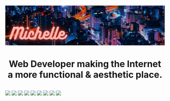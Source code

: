 <!--for programming badges: https://github.com/alexandresanlim/Badges4-README.md-Profile/blob/master/README.md-->

<!--able to use the align property for <p> and not <div>-->
<p align="center">
  <img src="./images/banner-800x200.png">
</p>
<h1 align="center">Web Developer making the Internet a more functional & aesthetic place.</h1>
<!--using <p> provides space between children, and using <div> doesn't-->
<p style="float:left" align="center">
  <img src="https://img.shields.io/badge/HTML5-E34F26?style=for-the-badge&logo=html5&logoColor=white">
  <img src="https://img.shields.io/badge/CSS3-1572B6?style=for-the-badge&logo=css3&logoColor=white">
  <img src="https://img.shields.io/badge/JavaScript-F7DF1E?style=for-the-badge&logo=javascript&logoColor=black">
  <img src="https://img.shields.io/badge/React-20232A?style=for-the-badge&logo=react&logoColor=61DAFB">
  <img src="https://img.shields.io/badge/Java-ED8B00?style=for-the-badge&logo=java">
  <img src="https://img.shields.io/badge/Android-3DDC84?style=for-the-badge&logo=android&logoColor=white">
  <img src="https://img.shields.io/badge/Bootstrap-563D7C?style=for-the-badge&logo=bootstrap&logoColor=white">
  <img src="https://img.shields.io/badge/Yarn-2C8EBB?style=for-the-badge&logo=yarn&logoColor=white">
  <img src="https://img.shields.io/badge/Git-F05032?style=for-the-badge&logo=git&logoColor=white">
</p>

<!--
<p align="center">
  <img src="./images/current-projects2.png">
</p>
<p>I'm currently redesigning a website for a college club called <a href="https://www.calpolyswift.org/index.html">Students With an Interest in the Future of Technology (SWIFT)</a>.</p>
-->

<!--
<p>I've recently taken on <a href="https://www.theodinproject.com/">The Odin Project</a> and it's very rewarding. You not only gain developing experience, but you also learn web development concepts on a deeper level. For every new project, I try and incorporate new knowledge and new methods of doing things so that my skills are always growing.</p>
-->

